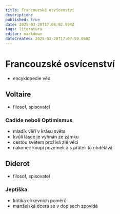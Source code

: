 ```yaml
---
title: Francouzské osvícenství
description: 
published: true
date: 2025-03-20T17:08:02.994Z
tags: literatura
editor: markdown
dateCreated: 2025-03-20T17:07:59.068Z
---
```


# Francouzské osvícenství
- encyklopedie věd

## Voltaire
- filosof, spisovatel

### Cadide neboli Optimismus
- mladík věří v krásu světa
- kvůli lásce je vyhnán ze zámku
- cestou světem prožívá zlé věci
- nakonec koupí pozemek a s přáteli to obdělává

## Diderot
- filosof, spisovatel

### Jeptiška
- kritika církevních poměrů
- manželská dcera se v dopisech zpovídá
